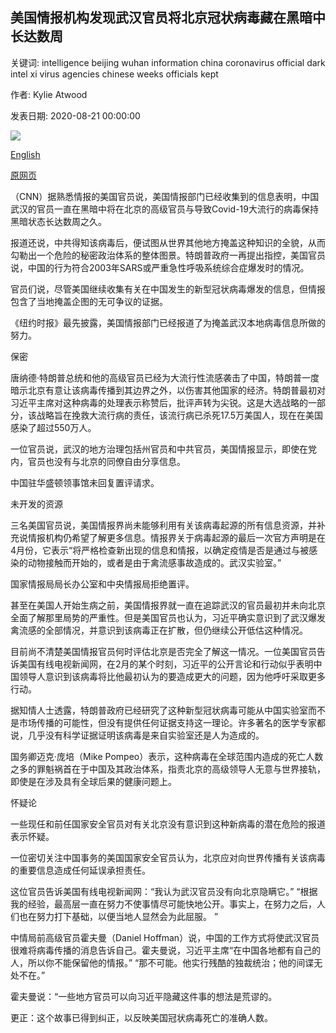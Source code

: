 ## 美国情报机构发现武汉官员将北京冠状病毒藏在黑暗中长达数周

关键词: intelligence beijing wuhan information china coronavirus official dark intel xi virus agencies chinese weeks officials kept

作者: Kylie Atwood

发表日期: 2020-08-21 00:00:00

![](https://cdn.cnn.com/cnnnext/dam/assets/200818130318-02-wuhan-water-park-1808-super-tease.jpg)

[English](US%20intel%20agencies%20find%20Wuhan%20officials%20kept%20Beijing%20in%20the%20dark%20for%20weeks%20about%20coronavirus.md)

[原网页](https://edition.cnn.com/2020/08/21/politics/us-intel-wuhan-covid/index.html)

（CNN）据熟悉情报的美国官员说，美国情报部门已经收集到的信息表明，中国武汉的官员一直在黑暗中将在北京的高级官员与导致Covid-19大流行的病毒保持黑暗状态长达数周之久。

报道还说，中共得知该病毒后，便试图从世界其他地方掩盖这种知识的全貌，从而勾勒出一个危险的秘密政治体系的整体图景。特朗普政府一再提出指控，美国官员说，中国的行为符合2003年SARS或严重急性呼吸系统综合症爆发时的情况。

官员们说，尽管美国继续收集有关在中国发生的新型冠状病毒爆发的信息，但情报包含了当地掩盖企图的无可争议的证据。

《纽约时报》最先披露，美国情报部门已经报道了为掩盖武汉本地病毒信息所做的努力。

保密

唐纳德·特朗普总统和他的高级官员已经为大流行性流感袭击了中国，特朗普一度暗示北京有意让该病毒传播到其边界之外，以伤害其他国家的经济。特朗普最初对习近平主席对这种病毒的处理表示称赞后，批评声转为尖锐。这是大选战略的一部分，该战略旨在挽救大流行病的责任，该流行病已杀死17.5万美国人，现在在美国感染了超过550万人。

一位官员说，武汉的地方治理包括州官员和中共官员，美国情报显示，即使在党内，官员也没有与北京的同僚自由分享信息。

中国驻华盛顿领事馆未回复置评请求。

未开发的资源

三名美国官员说，美国情报界尚未能够利用有关该病毒起源的所有信息资源，并补充说情报机构仍希望了解更多信息。情报界关于病毒起源的最后一次官方声明是在4月份，它表示“将严格检查新出现的信息和情报，以确定疫情是否是通过与被感染的动物接触而开始的，或者是由于禽流感事故造成的。武汉实验室。”

国家情报局局长办公室和中央情报局拒绝置评。

甚至在美国人开始生病之前，美国情报界就一直在追踪武汉的官员最初并未向北京全面了解那里局势的严重性。但是美国官员也认为，习近平确实意识到了武汉爆发禽流感的全部情况，并意识到该病毒正在扩散，但仍继续公开低估这种情况。

目前尚不清楚美国情报官员何时评估北京是否完全了解这一情况。一位美国官员告诉美国有线电视新闻网，在2月的某个时刻，习近平的公开言论和行动似乎表明中国领导人意识到该病毒将比他最初认为的要造成更大的问题，因为他呼吁采取更多行动。

据知情人士透露，特朗普政府已经研究了这种新型冠状病毒可能从中国实验室而不是市场传播的可能性，但没有提供任何证据支持这一理论。许多著名的医学专家都说，几乎没有科学证据证明该病毒是来自实验室还是人为造成的。

国务卿迈克·庞培（Mike Pompeo）表示，这种病毒在全球范围内造成的死亡人数之多的罪魁祸首在于中国及其政治体系，指责北京的高级领导人无意与世界接轨，即使是在涉及具有全球后果的健康问题上。

怀疑论

一些现任和前任国家安全官员对有关北京没有意识到这种新病毒的潜在危险的报道表示怀疑。

一位密切关注中国事务的美国国家安全官员认为，北京应对向世界传播有关该病毒的重要信息造成任何延误承担责任。

这位官员告诉美国有线电视新闻网：“我认为武汉官员没有向北京隐瞒它。” “根据我的经验，最高层一直在努力不使事情尽可能快地公开。事实上，在努力之后，人们也在努力打下基础，以便当地人显然会为此屈服。 ”

中情局前高级官员霍夫曼（Daniel Hoffman）说，中国的工作方式将使武汉官员很难将病毒传播的消息告诉自己。霍夫曼说，习近平主席“在中国各地都有自己的人，所以你不能保留他的情报。” “那不可能。他实行残酷的独裁统治；他的间谍无处不在。”

霍夫曼说：“一些地方官员可以向习近平隐藏这件事的想法是荒谬的。

更正：这个故事已得到纠正，以反映美国冠状病毒死亡的准确人数。